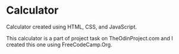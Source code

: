 # Calculator
Calculator created using HTML, CSS, and JavaScript. 

This calculator is a part of project task on TheOdinProject.com and I created this one using FreeCodeCamp.Org.